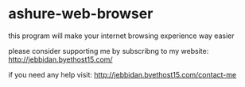 # ashure-web-browser
this program will make your internet browsing experience way easier

please consider supporting me by subscribng to my website: http://jebbidan.byethost15.com/

if you need any help visit: http://jebbidan.byethost15.com/contact-me

